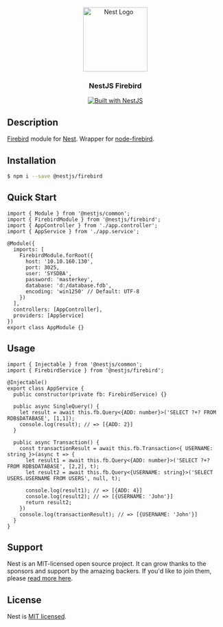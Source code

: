 <h1 align="center"></h1>

<div align="center">
  <a href="http://nestjs.com/" target="_blank">
    <img src="https://nestjs.com/img/logo_text.svg" width="150" alt="Nest Logo" />
  </a>
</div>

<h3 align="center">NestJS Firebird</h3>

<div align="center">
  <a href="https://nestjs.com" target="_blank">
    <img src="https://img.shields.io/badge/built%20with-NestJs-red.svg" alt="Built with NestJS">
  </a>
</div>

## Description

[Firebird](https://firebirdsql.org/) module for [Nest](https://github.com/nestjs/nest). Wrapper for [node-firebird](https://github.com/hgourvest/node-firebird).

## Installation

```bash
$ npm i --save @nestjs/firebird
```

## Quick Start

```
import { Module } from '@nestjs/common';
import { FirebirdModule } from '@nestjs/firebird';
import { AppController } from './app.controller';
import { AppService } from './app.service';

@Module({
  imports: [
    FirebirdModule.forRoot({
      host: '10.10.160.130',
      port: 3025,
      user: 'SYSDBA',
      password: 'masterkey',
      database: 'd:/database.fdb',
      encoding: 'win1250' // Default: UTF-8
    })
  ],
  controllers: [AppController],
  providers: [AppService]
})
export class AppModule {}

```

## Usage

```
import { Injectable } from '@nestjs/common';
import { FirebirdService } from '@nestjs/firebird';

@Injectable()
export class AppService {
  public constructor(private fb: FirebirdService) {}

  public async SingleQuery() {
    let result = await this.fb.Query<{ADD: number}>('SELECT ?+? FROM RDB$DATABASE', [1,1]);
    console.log(result); // => [{ADD: 2}]
  }

  public async Transaction() {
    const transactionResult = await this.fb.Transaction<{ USERNAME: string }>(async t => {
      let result1 = await this.fb.Query<{ADD: number}>('SELECT ?+? FROM RDB$DATABASE', [2,2], t);
      let result2 = await this.fb.Query<{USERNAME: string}>('SELECT USERS.USERNAME FROM USERS', null, t);

      console.log(result1); // => [{ADD: 4}]
      console.log(result2); // => [{USERNAME: 'John'}]
      return result2;
    })
    console.log(transactionResult); // => [{USERNAME: 'John'}]
  }
}
```

## Support

Nest is an MIT-licensed open source project. It can grow thanks to the sponsors and support by the amazing backers. If you'd like to join them, please [read more here](https://docs.nestjs.com/support).

## License

Nest is [MIT licensed](LICENSE).
